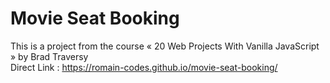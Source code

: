 # Movie Seat Booking

This is a project from the course « 20 Web Projects With Vanilla JavaScript » by Brad Traversy<br/>
Direct Link : https://romain-codes.github.io/movie-seat-booking/
